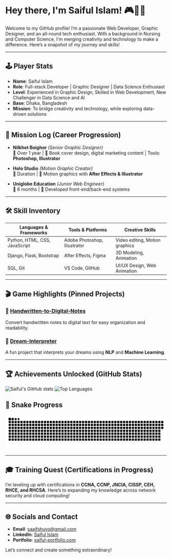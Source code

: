 # Hey there, I'm Saiful Islam! 🎮👨‍💻

Welcome to my GitHub profile! I’m a passionate Web Developer, Graphic Designer, and an all-round tech enthusiast. With a background in Nursing and Computer Science, I'm merging creativity and technology to make a difference. Here’s a snapshot of my journey and skills!

---

## 🕹️ Player Stats

- **Name**: Saiful Islam
- **Role**: Full-stack Developer | Graphic Designer | Data Science Enthusiast
- **Level**: Experienced in Graphic Design, Skilled in Web Development, New Challenger in Data Science and AI
- **Base**: Dhaka, Bangladesh
- **Mission**: To bridge creativity and technology, while exploring data-driven solutions

---

## 🎯 Mission Log (Career Progression)

- **Nilkhet Boighor** *(Senior Graphic Designer)*  
   📅 Over 1 year | 📌 Book cover design, digital marketing content | Tools: **Photoshop, Illustrator**

- **Holo Studio** *(Motion Graphic Creator)*  
   📅 Duration | 📌 Motion graphics with **After Effects & Illustrator**

- **Uniglobe Education** *(Junior Web Engineer)*  
   📅 6 months | 📌 Developed front-end/back-end systems

---

## 🛠️ Skill Inventory

| **Languages & Frameworks** | **Tools & Platforms**         | **Creative Skills**                |
|-----------------------------|-------------------------------|------------------------------------|
| Python, HTML, CSS, JavaScript | Adobe Photoshop, Illustrator | Video editing, Motion graphics |
| Django, Flask, Bootstrap     | After Effects, Figma         | 3D Modeling, Animation            |
| SQL, Git                     | VS Code, GitHub              | UI/UX Design, Web Animation       |

---

## 🎬 Game Highlights (Pinned Projects)

### 🔹 [Handwritten-to-Digital-Notes](https://github.com/saaif44/Handwritten-to-Digital-Notes)
Convert handwritten notes to digital text for easy organization and readability.

### 🔹 [Dream-Interpreter](https://github.com/saaif44/Dream-Interpreter)
A fun project that interprets your dreams using **NLP** and **Machine Learning**.

---

## 🏆 Achievements Unlocked (GitHub Stats)

![Saiful's GitHub stats](https://github-readme-stats.vercel.app/api?username=saaif44&show_icons=true&theme=tokyonight)
![Top Languages](https://github-readme-stats.vercel.app/api/top-langs/?username=saaif44&layout=compact&theme=tokyonight)

## 🐍 Snake Progress

![snake gif](https://github.com/saaif44/saaif44/blob/output/github-contribution-grid-snake.svg)

---

## 🎓 Training Quest (Certifications in Progress)

I’m leveling up with certifications in **CCNA, CCNP, JNCIA, CISSP, CEH, RHCE, and RHCSA**. Here’s to expanding my knowledge across network security and cloud computing!

---

## 🌐 Socials and Contact

- **Email**: [saaifshuvo@gmail.com](mailto:saaifshuvo@gmail.com)
- **LinkedIn**: [Saiful Islam](https://www.linkedin.com/in/saaifshuvo/)
- **Portfolio**: [saiful-portfolio.com](https://saiful-portfolio.com)

Let’s connect and create something extraordinary!
